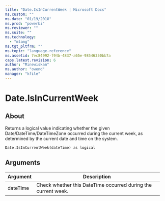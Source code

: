 ```yaml
---
title: "Date.IsInCurrentWeek | Microsoft Docs"
ms.custom: ""
ms.date: "01/19/2018"
ms.prod: "powerbi"
ms.reviewer: ""
ms.suite: ""
ms.technology: 
  - "mlang"
ms.tgt_pltfrm: ""
ms.topic: "language-reference"
ms.assetid: 7ec84992-f94b-4837-a65e-98546350bb7a
caps.latest.revision: 6
author: "Minewiskan"
ms.author: "owend"
manager: "kfile"
---
```

# Date.IsInCurrentWeek

  
## About  
Returns a logical value indicating whether the given Date/DateTime/DateTimeZone occurred during the current week, as determined by the current date and time on the system.  
  
```  
Date.IsInCurrentWeek(dateTime) as logical  
```  
  
## Arguments  
  
|Argument|Description|  
|------------|---------------|  
|dateTime|Check whether this DateTime occurred during the current week.|  
  
